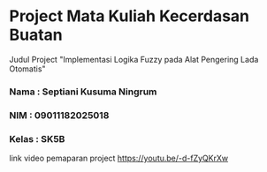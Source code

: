 # Project Mata Kuliah Kecerdasan Buatan

Judul Project "Implementasi Logika Fuzzy pada Alat Pengering Lada Otomatis"

### Nama  : Septiani Kusuma Ningrum
### NIM   : 09011182025018
### Kelas : SK5B

link video pemaparan project https://youtu.be/-d-fZyQKrXw
